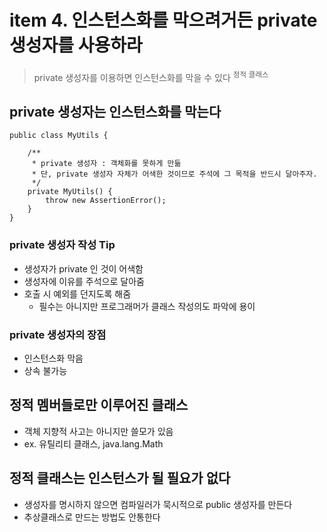 <h1>item 4. 인스턴스화를 막으려거든 private 생성자를 사용하라</h1>

> private 생성자를 이용하면 인스턴스화를 막을 수 있다 <sup>정적 클래스</sup>

<h2>private 생성자는 인스턴스화를 막는다</h2>

~~~~
public class MyUtils {

    /**
     * private 생성자 : 객체화를 못하게 만듦
     * 단, private 생성자 자체가 어색한 것이므로 주석에 그 목적을 반드시 달아주자.
     */
    private MyUtils() {
        throw new AssertionError();
    }
}
~~~~

<h3>private 생성자 작성 Tip</h3>

- 생성자가 private 인 것이 어색함
- 생성자에 이유를 주석으로 달아줌
- 호출 시 예외를 던지도록 해줌
  - 필수는 아니지만 프로그래머가 클래스 작성의도 파악에 용이

<h3>private 생성자의 장점</h3>

- 인스턴스화 막음
- 상속 불가능

<h2>정적 멤버들로만 이루어진 클래스</h2>

- 객체 지향적 사고는 아니지만 쓸모가 있음  
- ex. 유틸리티 클래스, java.lang.Math

<h2>정적 클래스는 인스턴스가 될 필요가 없다</h2>

- 생성자를 명시하지 않으면 컴파일러가 묵시적으로 public 생성자를 만든다
- 추상클래스로 만드는 방법도 안통한다



